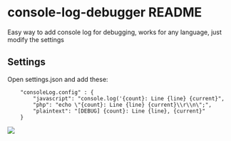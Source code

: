 # console-log-debugger README

Easy way to add console log for debugging, works for any language, just modify the settings

## Settings

Open settings.json and add these:

```
    "consoleLog.config" : {
        "javascript": "console.log('{count}: Line {line} {current}",
        "php": "echo \"{count}: Line {line} {current}\\r\\n\";",
        "plaintext": "[DEBUG] {count}: Line {line}, {current}"
    } 
```
![](https://i.imgur.com/XLOrFqk.gif)